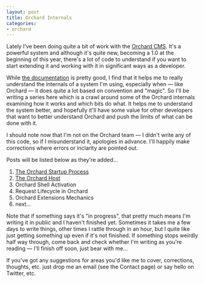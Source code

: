 ```yaml
---
layout: post
title: Orchard Internals
categories:
- orchard
---
```


Lately I've been doing quite a bit of work with the [Orchard CMS][]. It's a powerful system and although it's quite new, becoming a 1.0 at the beginning of this year, there's a lot of code to understand if you want to start extending it and working with it in significant ways as a developer. 

While [the documentation][Orchard Documentation] is pretty good, I find that it helps me to really understand the internals of a system I'm using, especially when &mdash; like Orchard &mdash; it does quite a lot based on convention and "magic". So I'll be writing a series here which is a crawl around some of the Orchard internals examining how it works and which bits do what. It helps me to understand the system better, and hopefully it'll have some value for other developers that want to better understand Orchard and push the limits of what can be done with it.

I should note now that I'm not on the Orchard team &mdash; I didn't write any of this code, so if I misunderstand it, apologies in advance. I'll happily make corrections where errors or inclarity are pointed out.

Posts will be listed below as they're added...

1. [The Orchard Startup Process][Orchard Startup]
2. [The Orchard Host][Orchard Host]
3. Orchard Shell Activation
4. Request Lifecycle in Orchard
5. Orchard Extensions Mechanics
6. next...

Note that if something says it's "in progress", that pretty much means I'm writing it in public and I haven't finished yet. Sometimes it takes me a few days to write things, other times I rattle through in an hour, but I quite like just getting something up even if it's not finished. If something stops weirdly half way through, come back and check whether I'm writing as you're reading &mdash; I'll finish off soon, just bear with me...

If you've got any suggestions for areas you'd like me to cover, corrections, thoughts, etc. just drop me an email (see the Contact page) or say hello on Twitter, etc.

[Orchard CMS]: http://www.orchardproject.net
[Orchard Documentation]: http://www.orchardproject.net/docs/
[Orchard Startup]: /orchard/2011/08/30/orchard-startup-process.html
[Orchard Host]: /orchard/2011/09/01/orchard-host.html
